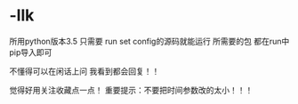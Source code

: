 # -llk
所用python版本3.5
只需要 run set config的源码就能运行
所需要的包 都在run中 pip导入即可

不懂得可以在闲话上问 我看到都会回复！！

觉得好用关注收藏点一点！
重要提示：不要把时间参数改的太小！！！
